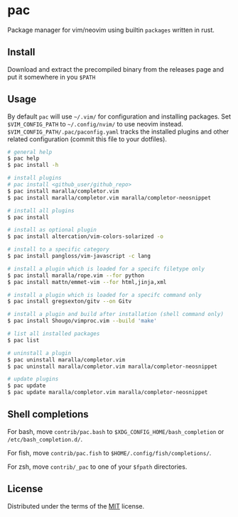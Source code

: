 # pac

Package manager for vim/neovim using builtin `packages` written in rust.

## Install

Download and extract the precompiled binary from the releases page and put it somewhere in you `$PATH`

## Usage

By default `pac` will use `~/.vim/` for configuration and installing packages.
Set `$VIM_CONFIG_PATH` to `~/.config/nvim/` to use neovim instead.
`$VIM_CONFIG_PATH/.pac/paconfig.yaml` tracks the installed plugins and other
related configuration (commit this file to your dotfiles).

```bash
# general help
$ pac help
$ pac install -h

# install plugins
# pac install <github_user/github_repo>
$ pac install maralla/completor.vim
$ pac install maralla/completor.vim maralla/completor-neosnippet

# install all plugins
$ pac install

# install as optional plugin
$ pac install altercation/vim-colors-solarized -o

# install to a specific category
$ pac install pangloss/vim-javascript -c lang

# install a plugin which is loaded for a specifc filetype only
$ pac install maralla/rope.vim --for python
$ pac install mattn/emmet-vim --for html,jinja,xml

# install a plugin which is loaded for a specifc command only
$ pac install gregsexton/gitv --on Gitv

# install a plugin and build after installation (shell command only)
$ pac install Shougo/vimproc.vim --build 'make'

# list all installed packages
$ pac list

# uninstall a plugin
$ pac uninstall maralla/completor.vim
$ pac uninstall maralla/completor.vim maralla/completor-neosnippet

# update plugins
$ pac update
$ pac update maralla/completor.vim maralla/completor-neosnippet
```

## Shell completions

For bash, move `contrib/pac.bash` to `$XDG_CONFIG_HOME/bash_completion` or `/etc/bash_completion.d/`.

For fish, move `contrib/pac.fish` to `$HOME/.config/fish/completions/`.

For zsh, move `contrib/_pac` to one of your `$fpath` directories.

## License

Distributed under the terms of the [MIT](LICENSE) license.
